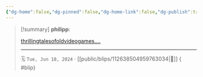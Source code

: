 ```yaml
---
{"dg-home":false,"dg-pinned":false,"dg-home-link":false,"dg-publish":true,"type":"blip","disabled rules":["yaml-title","yaml-title-alias","file-name-heading"],"title":"philipp on mastodon @ 2024-06-18","created-date":"2024-06-18T16:13:07","id":112638504959763040,"updated-date":"2025-05-02T08:50:44","dg-path":"blips/112638504959763034.md","permalink":"/blips/112638504959763034/","dgPassFrontmatter":true,"created":"2024-06-18T16:13:07","updated":"2025-05-02T08:50:44"}
---
```


> [!summary] **philipp**:
>
> [thrillingtalesofoldvideogames.…](https://www.thrillingtalesofoldvideogames.com/blog/ms-pac-man-disappear-pac-mom)
> - - -
>
> 🗓️ `Tue, Jun 18, 2024` · [[public/blips/112638504959763034\|🔗]]
{ #blip}

